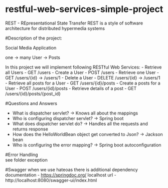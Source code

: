 # restful-web-services-simple-project
REST - REpresentational State Transfer
REST is a style of software architecture for distributed hypermedia systems

#Description of the project:

Social Media Application

one  -> many
User -> Posts

In this project we will implement following RESTful Web Services:
    - Retrieve all Users            - GET /users
    - Create a User                 - POST /users
    - Retrieve one User             - GET /users/{id} -> /users/1
    - Delete a User                 - DELETE /users/{id} -> /users/1
    - Retrieve all posts for a User - GET /users/{id}/posts
    - Create a posts for a User     - POST /users/{id}/posts
    - Retrieve details of a post    - GET /users/{id}/posts/{post_id}

#Questions and Answers <br>
  - What is dispatcher servlet? -> Knows all about the mappings
  - Who is configuring dispatcher servlet? -> Spring boot
  - What does dispatcher servlet do? -> Handles all the requests and returns response
  - How does the HelloWorldBean object get converted to Json? -> Jackson bean
  - Who is configuring the error mapping? -> Spring boot autoconfiguration

#Error Handling <br>
see folder exception

#Swagger
when we use hateoas there is additional dependency
documentation - https://springdoc.org/
localhost url - http://localhost:8080/swagger-ui/index.html